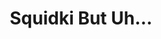 ---
slug: squidki-but-uh
title: Squidki But Uh…
description: "Squidki But Uh… is an exciting online game. Play for free directly in your browser!"
icon: /images/new_mods/Sprunki But Uh….png
url: https://wowtbc.net/sprunkin/sprunki-but-uh/index.html
previewImage: /images/new_mods/Sprunki But Uh….png
type: new mods

# SEO配置
seo:
  title: "Squidki But Uh… - Play Free Online Game | Fun Browser Games"
  description: "Squidki But Uh… - Play this fun online game for free in your browser. No download required!"
  ogImage: "/images/new_mods/Sprunki But Uh….png"
  keywords: "squidki-but-uh, online game, browser game, free game, new mods game, play online"

videoUrls:
  - https://www.youtube.com/embed/example1
  - https://www.youtube.com/embed/example2

whyPlay:
  title: "Why Play Squidki But Uh…?"
  items:
    - "Immersive Gameplay: Squidki But Uh… offers an engaging and immersive gaming experience that will keep you entertained for hours"
    - "Challenging Levels: Test your skills with increasingly difficult challenges and obstacles"
    - "Beautiful Graphics: Enjoy stunning visuals and smooth animations that bring the game world to life"
    - "Regular Updates: New content and features are added regularly to keep the game fresh and exciting"
    - "Free to Play: Experience all the fun without spending a penny"
    - "Community Features: Connect with other players, share strategies, and compete for high scores"
    - "Cross-Platform: Play on any device with a web browser, no downloads required"

features:
  title: "Key Features of Squidki But Uh…"
  image: "/images/new_mods/Sprunki But Uh….png"
  items:
    - "Intuitive Controls: Easy to learn controls make Squidki But Uh… accessible for players of all skill levels"
    - "Multiple Game Modes: Enjoy various gameplay options that provide different challenges and experiences"
    - "Character Customization: Personalize your gaming experience with unique characters and items"
    - "Achievement System: Complete special tasks to earn rewards and recognition"
    - "Leaderboards: Compete with players worldwide and see who can achieve the highest scores"

characteristics:
  title: "Game Characteristics"
  image: "/images/new_mods/Sprunki But Uh….png"
  items:
    - "Genre: New mods game with elements of strategy and skill"
    - "Difficulty: Suitable for both casual gamers and those seeking a challenge"
    - "Play Time: Quick sessions or extended gameplay, depending on your preference"
    - "Art Style: Vibrant and engaging visuals that enhance the gaming experience"
    - "Sound Design: Immersive audio that complements the gameplay perfectly"

info: "Squidki But Uh… is an exciting online game that offers players a unique and engaging gaming experience. With its intuitive controls, stunning visuals, and challenging gameplay, Squidki But Uh… provides hours of entertainment for players of all ages and skill levels. Whether you're looking for a quick gaming session during a break or an extended play session, Squidki But Uh… delivers an immersive experience that will keep you coming back for more. The game features multiple levels of increasing difficulty, ensuring that players are constantly challenged as they progress. With regular updates adding new content and features, Squidki But Uh… remains fresh and exciting, providing endless entertainment options for its growing community of players."

howToPlayIntro: "Welcome to Squidki But Uh…! This guide will walk you through the basics and help you master the game. Whether you're a beginner or looking to improve your skills, these tips and instructions will enhance your gaming experience."

howToPlaySteps:
  - title: "Getting Started"
    description: "Begin your Squidki But Uh… adventure by familiarizing yourself with the controls. Use your keyboard or mouse to navigate through the game interface. The tutorial will guide you through the basic mechanics and help you understand the objectives."
  - title: "Understanding the Objectives"
    description: "In Squidki But Uh…, your main goal is to progress through levels by completing specific objectives. Each level presents unique challenges that require different strategies and approaches."
  - title: "Mastering the Controls"
    description: "Practice using the controls to improve your precision and reaction time. Squidki But Uh… requires quick reflexes and strategic thinking to overcome obstacles and defeat opponents."
  - title: "Utilizing Power-ups"
    description: "Collect power-ups throughout the game to enhance your abilities and overcome difficult challenges. Each power-up offers unique advantages that can be crucial for success."
  - title: "Developing Strategies"
    description: "As you progress in Squidki But Uh…, develop effective strategies for different scenarios. Analyze patterns, anticipate challenges, and adapt your approach to maximize your performance."

faq:
  title: "Frequently Asked Questions about Squidki But Uh…"
  items:
    - question: "Is Squidki But Uh… free to play?"
      answer: "Yes, Squidki But Uh… is completely free to play directly in your web browser. No downloads or purchases are required to enjoy the full game experience."
    - question: "Can I play Squidki But Uh… on mobile devices?"
      answer: "Yes, Squidki But Uh… is optimized for both desktop and mobile play. You can enjoy the game on any device with a web browser and internet connection."
    - question: "Are there any in-game purchases?"
      answer: "While Squidki But Uh… is free to play, there may be optional in-game purchases available for cosmetic items or additional features that don't affect core gameplay."
    - question: "How often is Squidki But Uh… updated?"
      answer: "The developers regularly update Squidki But Uh… with new content, features, and improvements based on player feedback and game performance."
    - question: "Can I play Squidki But Uh… offline?"
      answer: "Currently, Squidki But Uh… requires an internet connection to play as it's a browser-based online game."
    - question: "Is Squidki But Uh… suitable for children?"
      answer: "Yes, Squidki But Uh… is designed to be family-friendly and suitable for players of all ages."
    - question: "How do I report bugs or issues?"
      answer: "If you encounter any problems while playing Squidki But Uh…, you can report them through the game's support page or contact the developers directly through their website."
    - question: "Still Have Questions?"
      answer: "If you have additional questions about Squidki But Uh… that aren't covered in this FAQ, please visit our support center or contact our customer service team for assistance."
---